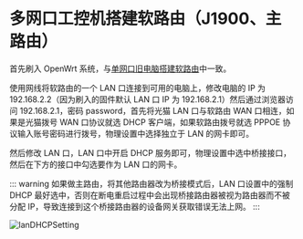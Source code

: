 # 多网口工控机搭建软路由（J1900、主路由）

首先刷入 OpenWrt 系统，与[单网口旧电脑搭建软路由](./singleEth.md)中一致。

使用网线将软路由的一个 LAN 口连接到可用的电脑上，修改电脑的 IP 为 192.168.2.2（因为刷入的固件默认 LAN 口 IP 为 192.168.2.1）然后通过浏览器访问 192.168.2.1，密码 password，首先将光猫 LAN 口与软路由 WAN 口相连，如果是光猫拨号 WAN 口协议就选 DHCP 客户端，如果软路由拨号就选 PPPOE 协议输入账号密码进行拨号，物理设置中选择独立于 LAN 的网卡即可。

然后修改 LAN 口，LAN 口中开启 DHCP 服务即可，物理设置中选中桥接接口，然后在下方的接口中勾选要作为 LAN 口的网卡。

::: warning
如果做主路由，将其他路由器改为桥接模式后，LAN 口设置中的强制 DHCP 最好选中，否则在断电重启过程中会出现桥接路由器被视为路由器而不被分配 IP，导致连接到这个桥接路由器的设备网关获取错误无法上网。
:::

![lanDHCPSetting](/openwrt/lanDHCPSetting.png)
